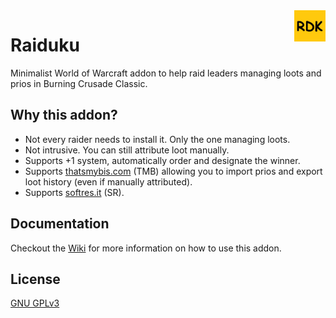 <img src="https://github.com/ryp-erl/assets/blob/main/Raiduku/rdk_logo.jpg?raw=true" width=50 style="float: right;" />

# Raiduku

Minimalist World of Warcraft addon to help raid leaders managing loots and prios in Burning Crusade Classic.



## Why this addon?

- Not every raider needs to install it. Only the one managing loots.
- Not intrusive. You can still attribute loot manually.
- Supports +1 system, automatically order and designate the winner.
- Supports [thatsmybis.com](https://thatsmybis.com) (TMB) allowing you to import prios and export loot history (even if manually attributed).
- Supports [softres.it](https://softres.it) (SR).

## Documentation

Checkout the [Wiki](https://github.com/En-Roue-Libre/Raiduku/wiki) for more information on how to use this addon.

## License

[GNU GPLv3](LICENSE)